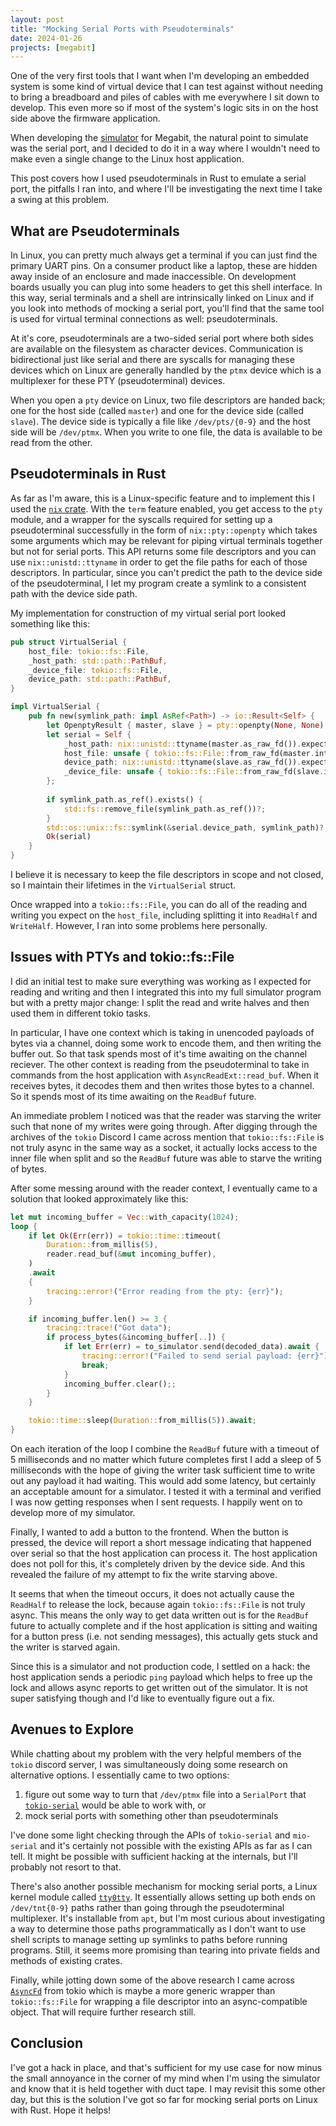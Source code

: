 ```yaml
---
layout: post
title: "Mocking Serial Ports with Pseudoterminals"
date: 2024-01-26
projects: [megabit]
---
```


One of the very first tools that I want when I'm developing an embedded system is some kind of virtual device that I can test against without needing to bring a breadboard and piles of cables with me everywhere I sit down to develop. This even more so if most of the system's logic sits in on the host side above the firmware application. 

When developing the [simulator](https://github.com/ssnover/megabit-runner/tree/main/simulator) for Megabit, the natural point to simulate was the serial port, and I decided to do it in a way where I wouldn't need to make even a single change to the Linux host application.

This post covers how I used pseudoterminals in Rust to emulate a serial port, the pitfalls I ran into, and where I'll be investigating the next time I take a swing at this problem.

## What are Pseudoterminals

In Linux, you can pretty much always get a terminal if you can just find the primary UART pins. On a consumer product like a laptop, these are hidden away inside of an enclosure and made inaccessible. On development boards usually you can plug into some headers to get this shell interface. In this way, serial terminals and a shell are intrinsically linked on Linux and if you look into methods of mocking a serial port, you'll find that the same tool is used for virtual terminal connections as well: pseudoterminals.

At it's core, pseudoterminals are a two-sided serial port where both sides are available on the filesystem as character devices. Communication is bidirectional just like serial and there are syscalls for managing these devices which on Linux are generally handled by the `ptmx` device which is a multiplexer for these PTY (pseudoterminal) devices.

When you open a `pty` device on Linux, two file descriptors are handed back; one for the host side (called `master`) and one for the device side (called `slave`). The device side is typically a file like `/dev/pts/{0-9}` and the host side will be `/dev/ptmx`. When you write to one file, the data is available to be read from the other.

## Pseudoterminals in Rust

As far as I'm aware, this is a Linux-specific feature and to implement this I used the [`nix` crate](https://docs.rs/nix/latest/nix/). With the `term` feature enabled, you get access to the `pty` module, and a wrapper for the syscalls required for setting up a pseudoterminal successfully in the form of `nix::pty::openpty` which takes some arguments which may be relevant for piping virtual terminals together but not for serial ports. This API returns some file descriptors and you can use `nix::unistd::ttyname` in order to get the file paths for each of those descriptors. In particular, since you can't predict the path to the device side of the pseudoterminal, I let my program create a symlink to a consistent path with the device side path.

My implementation for construction of my virtual serial port looked something like this:
```rust
pub struct VirtualSerial {
    host_file: tokio::fs::File,
    _host_path: std::path::PathBuf,
    _device_file: tokio::fs::File,
    device_path: std::path::PathBuf,
}

impl VirtualSerial {
    pub fn new(symlink_path: impl AsRef<Path>) -> io::Result<Self> {
        let OpenptyResult { master, slave } = pty::openpty(None, None).expect("Failed to open pty");
        let serial = Self {
            _host_path: nix::unistd::ttyname(master.as_raw_fd()).expect("Valid fd for pty"),
            host_file: unsafe { tokio::fs::File::from_raw_fd(master.into_raw_fd()) },
            device_path: nix::unistd::ttyname(slave.as_raw_fd()).expect("Valid fd for pty"),
            _device_file: unsafe { tokio::fs::File::from_raw_fd(slave.into_raw_fd()) },
        };
        
        if symlink_path.as_ref().exists() {
            std::fs::remove_file(symlink_path.as_ref())?;
        }
        std::os::unix::fs::symlink(&serial.device_path, symlink_path)?;
        Ok(serial)
    }
}
```

I believe it is necessary to keep the file descriptors in scope and not closed, so I maintain their lifetimes in the `VirtualSerial` struct.

Once wrapped into a `tokio::fs::File`, you can do all of the reading and writing you expect on the `host_file`, including splitting it into `ReadHalf` and `WriteHalf`. However, I ran into some problems here personally.

## Issues with PTYs and tokio::fs::File

I did an initial test to make sure everything was working as I expected for reading and writing and then I integrated this into my full simulator program but with a pretty major change: I split the read and write halves and then used them in different tokio tasks.

In particular, I have one context which is taking in unencoded payloads of bytes via a channel, doing some work to encode them, and then writing the buffer out. So that task spends most of it's time awaiting on the channel reciever. The other context is reading from the pseudoterminal to take in commands from the host application with `AsyncReadExt::read_buf`. When it receives bytes, it decodes them and then writes those bytes to a channel. So it spends most of its time awaiting on the `ReadBuf` future.

An immediate problem I noticed was that the reader was starving the writer such that none of my writes were going through. After digging through the archives of the `tokio` Discord I came across mention that `tokio::fs::File` is not truly async in the same way as a socket, it actually locks access to the inner file when split and so the `ReadBuf` future was able to starve the writing of bytes.

After some messing around with the reader context, I eventually came to a solution that looked approximately like this:
```rust
let mut incoming_buffer = Vec::with_capacity(1024);
loop {
    if let Ok(Err(err)) = tokio::time::timeout(
        Duration::from_millis(5),
        reader.read_buf(&mut incoming_buffer),
    )
    .await
    {
        tracing::error!("Error reading from the pty: {err}");
    }

    if incoming_buffer.len() >= 3 {
        tracing::trace!("Got data");
        if process_bytes(&incoming_buffer[..]) {
            if let Err(err) = to_simulator.send(decoded_data).await {
                tracing::error!("Failed to send serial payload: {err}");
                break;
            }
            incoming_buffer.clear();;
        }
    }

    tokio::time::sleep(Duration::from_millis(5)).await;
}
```

On each iteration of the loop I combine the `ReadBuf` future with a timeout of 5 milliseconds and no matter which future completes first I add a sleep of 5 milliseconds with the hope of giving the writer task sufficient time to write out any payload it had waiting. This would add some latency, but certainly an acceptable amount for a simulator. I tested it with a terminal and verified I was now getting responses when I sent requests. I happily went on to develop more of my simulator.

Finally, I wanted to add a button to the frontend. When the button is pressed, the device will report a short message indicating that happened over serial so that the host application can process it. The host application does not poll for this, it's completely driven by the device side. And this revealed the failure of my attempt to fix the write starving above.

It seems that when the timeout occurs, it does not actually cause the `ReadHalf` to release the lock, because again `tokio::fs::File` is not truly async. This means the only way to get data written out is for the `ReadBuf` future to actually complete and if the host application is sitting and waiting for a button press (i.e. not sending messages), this actually gets stuck and the writer is starved again. 

Since this is a simulator and not production code, I settled on a hack: the host application sends a periodic `ping` payload which helps to free up the lock and allows async reports to get written out of the simulator. It is not super satisfying though and I'd like to eventually figure out a fix.

## Avenues to Explore

While chatting about my problem with the very helpful members of the `tokio` discord server, I was simultaneously doing some research on alternative options. I essentially came to two options: 
1. figure out some way to turn that `/dev/ptmx` file into a `SerialPort` that [`tokio-serial`](https://docs.rs/tokio-serial/latest/tokio_serial/) would be able to work with, or 
2. mock serial ports with something other than pseudoterminals

I've done some light checking through the APIs of `tokio-serial` and `mio-serial` and it's certainly not possible with the existing APIs as far as I can tell. It might be possible with sufficient hacking at the internals, but I'll probably not resort to that.

There's also another possible mechanism for mocking serial ports, a Linux kernel module called [`tty0tty`](https://github.com/freemed/tty0tty). It essentially allows setting up both ends on `/dev/tnt{0-9}` paths rather than going through the pseudoterminal multiplexer. It's installable from `apt`, but I'm most curious about investigating a way to determine those paths programmatically as I don't want to use shell scripts to manage setting up symlinks to paths before running programs. Still, it seems more promising than tearing into private fields and methods of existing crates.

Finally, while jotting down some of the above research I came across [`AsyncFd`](https://docs.rs/tokio/latest/tokio/io/unix/struct.AsyncFd.html) from tokio which is maybe a more generic wrapper than `tokio::fs::File` for wrapping a file descriptor into an async-compatible object. That will require further research still.

## Conclusion

I've got a hack in place, and that's sufficient for my use case for now minus the small annoyance in the corner of my mind when I'm using the simulator and know that it is held together with duct tape. I may revisit this some other day, but this is the solution I've got so far for mocking serial ports on Linux with Rust. Hope it helps!
